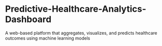 # Predictive-Healthcare-Analytics-Dashboard
A web-based platform that aggregates, visualizes, and predicts healthcare outcomes using machine learning models
